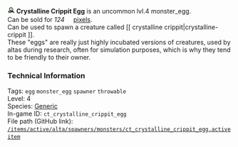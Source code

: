 ![ ](https://raw.githubusercontent.com/Ceterai/Enternia/main/items/active/alta/spawners/monsters/ct_crystalline_crippit_egg.png) **Crystalline Crippit Egg** is an uncommon lvl.4 monster_egg.  
Can be sold for *124* <img src="https://starbounder.org/mediawiki/images/2/21/Pixel.png" width="12" height="16"/> [pixels](https://starbounder.org/Pixel).  
Can be used to spawn a creature called [[ crystalline crippit|crystalline-crippit ]].  
These "eggs" are really just highly incubated versions of creatures, used by altas during research, often for simulation purposes, which is why they tend to be friendly to their owner.

### Technical Information

Tags: `egg` `monster_egg` `spawner` `throwable`  
Level: 4  
Species: [Generic](https://starbounder.org/Perfectly_Generic_Item)  
In-game ID: `ct_crystalline_crippit_egg`  
File path (GitHub link): [`/items/active/alta/spawners/monsters/ct_crystalline_crippit_egg.activeitem`](https://github.com/Ceterai/Enternia/blob/main/items/active/alta/spawners/monsters/ct_crystalline_crippit_egg.activeitem)

